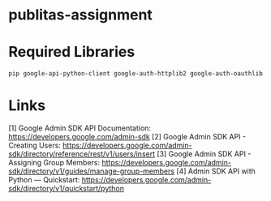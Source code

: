 # publitas-assignment

# Required Libraries
`pip google-api-python-client google-auth-httplib2 google-auth-oauthlib`

# Links
[1] Google Admin SDK API Documentation: https://developers.google.com/admin-sdk
[2] Google Admin SDK API - Creating Users: https://developers.google.com/admin-sdk/directory/reference/rest/v1/users/insert
[3] Google Admin SDK API - Assigning Group Members: https://developers.google.com/admin-sdk/directory/v1/guides/manage-group-members
[4] Admin SDK API with Python — Quickstart: https://developers.google.com/admin-sdk/directory/v1/quickstart/python

